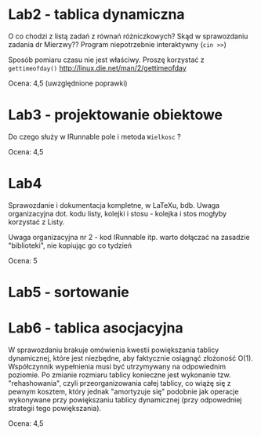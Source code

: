 # Lab2 - tablica dynamiczna

O co chodzi z listą zadań z równań różniczkowych?
Skąd w sprawozdaniu zadania dr Mierzwy??
Program niepotrzebnie interaktywny (``cin >>``)

Sposób pomiaru czasu nie jest właściwy.
Proszę korzystać z ``gettimeofday()`` http://linux.die.net/man/2/gettimeofday

Ocena: 4,5 (uwzględnione poprawki)

# Lab3 - projektowanie obiektowe

Do czego służy w IRunnable pole i metoda ``Wielkosc`` ?

Ocena: 4,5

# Lab4

Sprawozdanie i dokumentacja kompletne, w LaTeXu, bdb.
Uwaga organizacyjna dot. kodu listy, kolejki i stosu - kolejka i stos mogłyby
korzystać z Listy.

Uwaga organizacyjna nr 2 - kod IRunnable itp. warto dołączać na zasadzie "biblioteki", nie kopiując go co tydzień

Ocena: 5

# Lab5 - sortowanie

# Lab6 - tablica asocjacyjna

W sprawozdaniu brakuje omówienia kwestii powiększania tablicy dynamicznej, które
jest niezbędne, aby faktycznie osiągnąć złożoność O(1). Współczynnik wypełnienia
musi być utrzymywany na odpowiednim poziomie. Po zmianie rozmiaru tablicy konieczne
jest wykonanie tzw. "rehashowania", czyli przeorganizowania całej tablicy, co wiążę
się z pewnym kosztem, który jednak "amortyzuje się" podobnie jak operacje wykonywane
przy powiększaniu tablicy dynamicznej (przy odpowedniej strategii tego powiększania).

Ocena: 4,5
